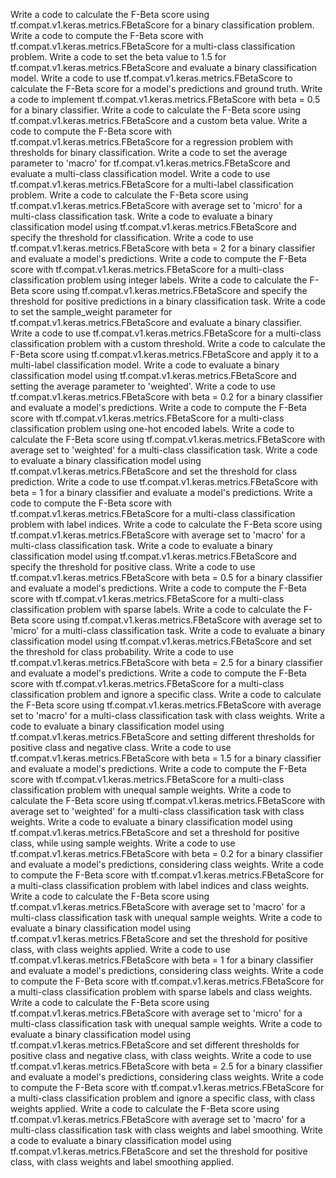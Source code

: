 Write a code to calculate the F-Beta score using tf.compat.v1.keras.metrics.FBetaScore for a binary classification problem.
Write a code to compute the F-Beta score with tf.compat.v1.keras.metrics.FBetaScore for a multi-class classification problem.
Write a code to set the beta value to 1.5 for tf.compat.v1.keras.metrics.FBetaScore and evaluate a binary classification model.
Write a code to use tf.compat.v1.keras.metrics.FBetaScore to calculate the F-Beta score for a model's predictions and ground truth.
Write a code to implement tf.compat.v1.keras.metrics.FBetaScore with beta = 0.5 for a binary classifier.
Write a code to calculate the F-Beta score using tf.compat.v1.keras.metrics.FBetaScore and a custom beta value.
Write a code to compute the F-Beta score with tf.compat.v1.keras.metrics.FBetaScore for a regression problem with thresholds for binary classification.
Write a code to set the average parameter to 'macro' for tf.compat.v1.keras.metrics.FBetaScore and evaluate a multi-class classification model.
Write a code to use tf.compat.v1.keras.metrics.FBetaScore for a multi-label classification problem.
Write a code to calculate the F-Beta score using tf.compat.v1.keras.metrics.FBetaScore with average set to 'micro' for a multi-class classification task.
Write a code to evaluate a binary classification model using tf.compat.v1.keras.metrics.FBetaScore and specify the threshold for classification.
Write a code to use tf.compat.v1.keras.metrics.FBetaScore with beta = 2 for a binary classifier and evaluate a model's predictions.
Write a code to compute the F-Beta score with tf.compat.v1.keras.metrics.FBetaScore for a multi-class classification problem using integer labels.
Write a code to calculate the F-Beta score using tf.compat.v1.keras.metrics.FBetaScore and specify the threshold for positive predictions in a binary classification task.
Write a code to set the sample_weight parameter for tf.compat.v1.keras.metrics.FBetaScore and evaluate a binary classifier.
Write a code to use tf.compat.v1.keras.metrics.FBetaScore for a multi-class classification problem with a custom threshold.
Write a code to calculate the F-Beta score using tf.compat.v1.keras.metrics.FBetaScore and apply it to a multi-label classification model.
Write a code to evaluate a binary classification model using tf.compat.v1.keras.metrics.FBetaScore and setting the average parameter to 'weighted'.
Write a code to use tf.compat.v1.keras.metrics.FBetaScore with beta = 0.2 for a binary classifier and evaluate a model's predictions.
Write a code to compute the F-Beta score with tf.compat.v1.keras.metrics.FBetaScore for a multi-class classification problem using one-hot encoded labels.
Write a code to calculate the F-Beta score using tf.compat.v1.keras.metrics.FBetaScore with average set to 'weighted' for a multi-class classification task.
Write a code to evaluate a binary classification model using tf.compat.v1.keras.metrics.FBetaScore and set the threshold for class prediction.
Write a code to use tf.compat.v1.keras.metrics.FBetaScore with beta = 1 for a binary classifier and evaluate a model's predictions.
Write a code to compute the F-Beta score with tf.compat.v1.keras.metrics.FBetaScore for a multi-class classification problem with label indices.
Write a code to calculate the F-Beta score using tf.compat.v1.keras.metrics.FBetaScore with average set to 'macro' for a multi-class classification task.
Write a code to evaluate a binary classification model using tf.compat.v1.keras.metrics.FBetaScore and specify the threshold for positive class.
Write a code to use tf.compat.v1.keras.metrics.FBetaScore with beta = 0.5 for a binary classifier and evaluate a model's predictions.
Write a code to compute the F-Beta score with tf.compat.v1.keras.metrics.FBetaScore for a multi-class classification problem with sparse labels.
Write a code to calculate the F-Beta score using tf.compat.v1.keras.metrics.FBetaScore with average set to 'micro' for a multi-class classification task.
Write a code to evaluate a binary classification model using tf.compat.v1.keras.metrics.FBetaScore and set the threshold for class probability.
Write a code to use tf.compat.v1.keras.metrics.FBetaScore with beta = 2.5 for a binary classifier and evaluate a model's predictions.
Write a code to compute the F-Beta score with tf.compat.v1.keras.metrics.FBetaScore for a multi-class classification problem and ignore a specific class.
Write a code to calculate the F-Beta score using tf.compat.v1.keras.metrics.FBetaScore with average set to 'macro' for a multi-class classification task with class weights.
Write a code to evaluate a binary classification model using tf.compat.v1.keras.metrics.FBetaScore and setting different thresholds for positive class and negative class.
Write a code to use tf.compat.v1.keras.metrics.FBetaScore with beta = 1.5 for a binary classifier and evaluate a model's predictions.
Write a code to compute the F-Beta score with tf.compat.v1.keras.metrics.FBetaScore for a multi-class classification problem with unequal sample weights.
Write a code to calculate the F-Beta score using tf.compat.v1.keras.metrics.FBetaScore with average set to 'weighted' for a multi-class classification task with class weights.
Write a code to evaluate a binary classification model using tf.compat.v1.keras.metrics.FBetaScore and set a threshold for positive class, while using sample weights.
Write a code to use tf.compat.v1.keras.metrics.FBetaScore with beta = 0.2 for a binary classifier and evaluate a model's predictions, considering class weights.
Write a code to compute the F-Beta score with tf.compat.v1.keras.metrics.FBetaScore for a multi-class classification problem with label indices and class weights.
Write a code to calculate the F-Beta score using tf.compat.v1.keras.metrics.FBetaScore with average set to 'macro' for a multi-class classification task with unequal sample weights.
Write a code to evaluate a binary classification model using tf.compat.v1.keras.metrics.FBetaScore and set the threshold for positive class, with class weights applied.
Write a code to use tf.compat.v1.keras.metrics.FBetaScore with beta = 1 for a binary classifier and evaluate a model's predictions, considering class weights.
Write a code to compute the F-Beta score with tf.compat.v1.keras.metrics.FBetaScore for a multi-class classification problem with sparse labels and class weights.
Write a code to calculate the F-Beta score using tf.compat.v1.keras.metrics.FBetaScore with average set to 'micro' for a multi-class classification task with unequal sample weights.
Write a code to evaluate a binary classification model using tf.compat.v1.keras.metrics.FBetaScore and set different thresholds for positive class and negative class, with class weights.
Write a code to use tf.compat.v1.keras.metrics.FBetaScore with beta = 2.5 for a binary classifier and evaluate a model's predictions, considering class weights.
Write a code to compute the F-Beta score with tf.compat.v1.keras.metrics.FBetaScore for a multi-class classification problem and ignore a specific class, with class weights applied.
Write a code to calculate the F-Beta score using tf.compat.v1.keras.metrics.FBetaScore with average set to 'macro' for a multi-class classification task with class weights and label smoothing.
Write a code to evaluate a binary classification model using tf.compat.v1.keras.metrics.FBetaScore and set the threshold for positive class, with class weights and label smoothing applied.